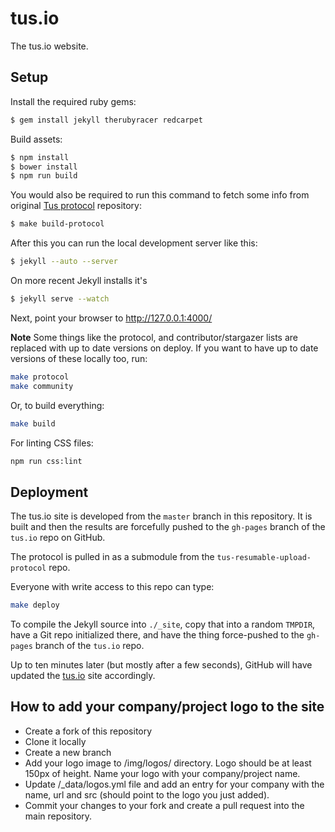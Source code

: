 # tus.io

The tus.io website.

## Setup

Install the required ruby gems:

```bash
$ gem install jekyll therubyracer redcarpet
```

Build assets:

```bash
$ npm install
$ bower install
$ npm run build
```

You would also be required to run this command
to fetch some info from original [Tus protocol](https://github.com/tus/tus-resumable-upload-protocol) repository:

```bash
$ make build-protocol
```

After this you can run the local development server like this:

```bash
$ jekyll --auto --server
```

On more recent Jekyll installs it's

```bash
$ jekyll serve --watch
```

Next, point your browser to http://127.0.0.1:4000/

**Note** Some things like the protocol, and contributor/stargazer lists are replaced with up to date versions on deploy.
If you want to have up to date versions of these locally too, run:

```bash
make protocol
make community
```

Or, to build everything:

```bash
make build
```

For linting CSS files:

```bash
npm run css:lint
```

## Deployment

The tus.io site is developed from the `master` branch in this repository.
It is built and then the results are forcefully pushed to the `gh-pages` branch of the `tus.io` repo on GitHub.

The protocol is pulled in as a submodule from the `tus-resumable-upload-protocol` repo.

Everyone with write access to this repo can type:

```bash
make deploy
```

To compile the Jekyll source into `./_site`, copy that into a random `TMPDIR`,
have a Git repo initialized there, and have the thing force-pushed to the `gh-pages` branch of the `tus.io` repo.

Up to ten minutes later (but mostly after a few seconds), GitHub will have updated the [tus.io](http://tus.io) site accordingly.

## How to add your company/project logo to the site

* Create a fork of this repository
* Clone it locally
* Create a new branch
* Add your logo image to /img/logos/ directory. Logo should be at least 150px of height. Name your logo with your company/project name.
* Update /_data/logos.yml file and add an entry for your company with the name, url and src (should point to the logo you just added).
* Commit your changes to your fork and create a pull request into the main repository.
